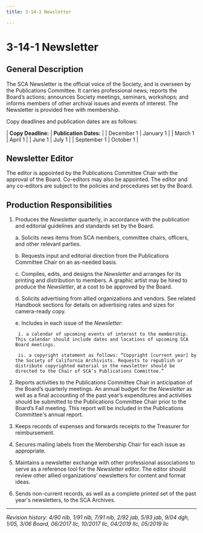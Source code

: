 ```yaml
---
title: 3-14-1 Newsletter

---
```


# 3-14-1 Newsletter

## General Description
 
The SCA Newsletter is the official voice of the Society, and is overseen by the Publications Committee. It carries professional news; reports the Board’s actions; announces Society meetings, seminars, workshops; and informs members of other archival issues and events of interest. The Newsletter is provided free with membership.

Copy deadlines and publication dates are as follows:

| **Copy Deadline:** | **Publication Dates:** |
| December 1         | January 1          |
| March 1	           | April 1            |
| June 1	            | July 1             |
| September 1	       | October 1          |

## Newsletter Editor

The editor is appointed by the Publications Committee Chair with the approval of the Board. Co-editors may also be appointed. The editor and any co-editors are subject to the policies and procedures set by the Board.

## Production Responsibilities

1. Produces the _Newsletter_ quarterly, in accordance with the publication and editorial guidelines and standards set by the Board.

   a. Solicits news items from SCA members, committee chairs, officers, and other relevant parties.

   b. Requests input and editorial direction from the Publications Committee Chair on an as-needed basis. 

   c. Compiles, edits, and designs the _Newsletter_ and arranges for its printing and distribution to members. A graphic artist may be hired to produce the _Newsletter_, at a cost to be approved by the Board.

   d. Solicits advertising from allied organizations and vendors. See related Handbook sections for details on advertising rates and sizes for camera-ready copy.

   e. Includes in each issue of the _Newsletter_:

        i. a calendar of upcoming events of interest to the membership. This calendar should include dates and locations of upcoming SCA Board meetings. 

        ii.	a copyright statement as follows: “Copyright [current year] by the Society of California Archivists. Requests to republish or distribute copyrighted material in the newsletter should be directed to the Chair of SCA’s Publications Committee.”

2. Reports activities to the Publications Committee Chair in anticipation of the Board’s quarterly meetings. An annual budget for the _Newsletter_ as well as a final accounting of the past year’s expenditures and activities should be submitted to the Publications Committee Chair prior to the Board’s Fall meeting. This report will be included in the Publications Committee's annual report.

3. Keeps records of expenses and forwards receipts to the Treasurer for reimbursement.

4. Secures mailing labels from the Membership Chair for each issue as appropriate.

5. Maintains a newsletter exchange with other professional associations to serve as a reference tool for the _Newsletter_ editor. The editor should review other allied organizations’ newsletters for content and format ideas.

6. Sends non-current records, as well as a complete printed set of the past year's newsletters, to the SCA Archives.

***

_Revision history: 4/90 nlb, 1/91 nlb, 7/91 nlb, 2/92 jab, 5/93 jab, 9/04 dgh, 1/05, 3/06 Board, 06/2017 llc, 10/2017 llc, 04/2019 llc, 05/2019 llc_
